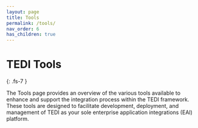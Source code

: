 ```yaml
---
layout: page
title: Tools
permalink: /tools/
nav_order: 6
has_children: true
---
```


# TEDI Tools
{: .fs-7 }

The Tools page provides an overview of the various tools available to enhance and support the integration process within the TEDI framework. These tools are designed to facilitate development, deployment, and management of TEDI as your sole enterprise application integrations (EAI) platform.